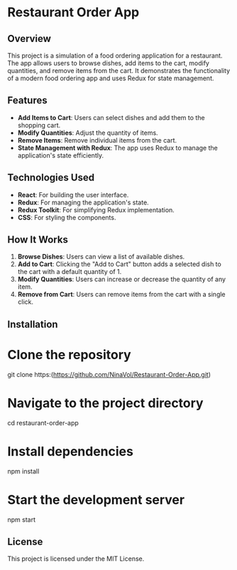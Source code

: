 # Restaurant Order App

## Overview
This project is a simulation of a food ordering application for a restaurant. The app allows users to browse dishes, add items to the cart, modify quantities, and remove items from the cart. It demonstrates the functionality of a modern food ordering app and uses Redux for state management.

## Features
- **Add Items to Cart**: Users can select dishes and add them to the shopping cart.
- **Modify Quantities**: Adjust the quantity of items.
- **Remove Items**: Remove individual items from the cart.
- **State Management with Redux**: The app uses Redux to manage the application's state efficiently.

## Technologies Used
- **React**: For building the user interface.
- **Redux**: For managing the application's state.
- **Redux Toolkit**: For simplifying Redux implementation.
- **CSS**: For styling the components.

## How It Works
1. **Browse Dishes**: Users can view a list of available dishes.
2. **Add to Cart**: Clicking the "Add to Cart" button adds a selected dish to the cart with a default quantity of 1.
3. **Modify Quantities**: Users can increase or decrease the quantity of any item.
4. **Remove from Cart**: Users can remove items from the cart with a single click.

## Installation

# Clone the repository
git clone https:(https://github.com/NinaVol/Restaurant-Order-App.git)

# Navigate to the project directory
cd restaurant-order-app

# Install dependencies
npm install

# Start the development server
npm start

## License
This project is licensed under the MIT License.
